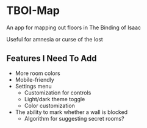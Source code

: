# TBOI-Map
An app for mapping out floors in The Binding of Isaac

Useful for amnesia or curse of the lost

## Features I Need To Add
- More room colors
- Mobile-friendly
- Settings menu
    - Customization for controls
    - Light/dark theme toggle
    - Color customization
- The ability to mark whether a wall is blocked
    - Algorithm for suggesting secret rooms?